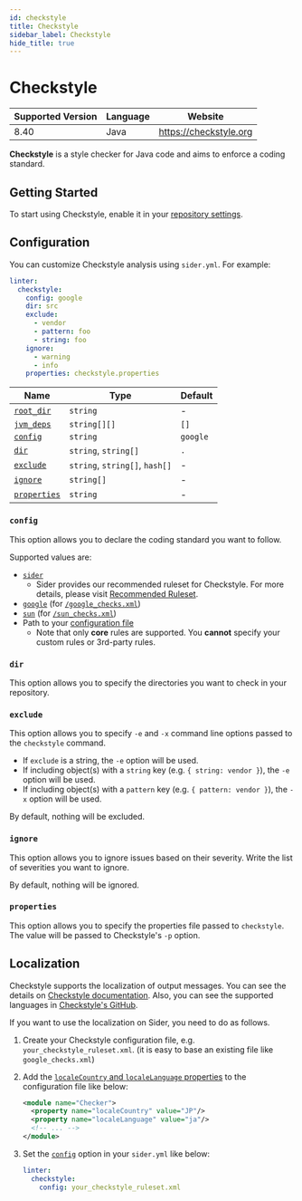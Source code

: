 ```yaml
---
id: checkstyle
title: Checkstyle
sidebar_label: Checkstyle
hide_title: true
---
```


# Checkstyle

| Supported Version | Language | Website                |
| ----------------- | -------- | ---------------------- |
| 8.40              | Java     | https://checkstyle.org |

**Checkstyle** is a style checker for Java code and aims to enforce a coding standard.

## Getting Started

To start using Checkstyle, enable it in your [repository settings](../../getting-started/repository-settings.md).

## Configuration

You can customize Checkstyle analysis using `sider.yml`. For example:

```yaml
linter:
  checkstyle:
    config: google
    dir: src
    exclude:
      - vendor
      - pattern: foo
      - string: foo
    ignore:
      - warning
      - info
    properties: checkstyle.properties
```

| Name                                                                                  | Type                           | Default  |
| ------------------------------------------------------------------------------------- | ------------------------------ | -------- |
| [`root_dir`](../../getting-started/custom-configuration.md#linteranalyzer_idroot_dir) | `string`                       | -        |
| [`jvm_deps`](../../getting-started/custom-configuration.md#linteranalyzer_idjvm_deps) | `string[][]`                   | `[]`     |
| [`config`](#config)                                                                   | `string`                       | `google` |
| [`dir`](#dir)                                                                         | `string`, `string[]`           | `.`      |
| [`exclude`](#exclude)                                                                 | `string`, `string[]`, `hash[]` | -        |
| [`ignore`](#ignore)                                                                   | `string[]`                     | -        |
| [`properties`](#properties)                                                           | `string`                       | -        |

### `config`

This option allows you to declare the coding standard you want to follow.

Supported values are:

- [`sider`](https://github.com/sider/runners/blob/HEAD/images/checkstyle/sider_recommended_checkstyle.xml)
  - Sider provides our recommended ruleset for Checkstyle. For more details, please visit [Recommended Ruleset](../../getting-started/recommended-rules.md).
- [`google`](https://checkstyle.org/google_style) (for [`/google_checks.xml`](https://github.com/checkstyle/checkstyle/blob/checkstyle-8.40/src/main/resources/google_checks.xml))
- [`sun`](https://checkstyle.org/sun_style) (for [`/sun_checks.xml`](https://github.com/checkstyle/checkstyle/blob/checkstyle-8.40/src/main/resources/sun_checks.xml))
- Path to your [configuration file](https://checkstyle.org/config)
  - Note that only **core** rules are supported. You **cannot** specify your custom rules or 3rd-party rules.

### `dir`

This option allows you to specify the directories you want to check in your repository.

### `exclude`

This option allows you to specify `-e` and `-x` command line options passed to the `checkstyle` command.

- If `exclude` is a string, the `-e` option will be used.
- If including object(s) with a `string` key (e.g. `{ string: vendor }`), the `-e` option will be used.
- If including object(s) with a `pattern` key (e.g. `{ pattern: vendor }`), the `-x` option will be used.

By default, nothing will be excluded.

### `ignore`

This option allows you to ignore issues based on their severity. Write the list of severities you want to ignore.

By default, nothing will be ignored.

### `properties`

This option allows you to specify the properties file passed to `checkstyle`. The value will be passed to Checkstyle's `-p` option.

## Localization

Checkstyle supports the localization of output messages. You can see the details on [Checkstyle documentation](https://checkstyle.org/config_system_properties.html#Localisation_Support). Also, you can see the supported languages in [Checkstyle's GitHub](https://github.com/checkstyle/checkstyle/tree/432bafd49ed9d801f44a04ad710cc9372538e588/src/main/resources/com/puppycrawl/tools/checkstyle/checks/sizes).

If you want to use the localization on Sider, you need to do as follows.

1. Create your Checkstyle configuration file, e.g. `your_checkstyle_ruleset.xml`. (it is easy to base an existing file like `google_checks.xml`)
2. Add the [`localeCountry` and `localeLanguage` properties](https://checkstyle.sourceforge.io/config.html#Checker_Properties) to the configuration file like below:

   ```xml
   <module name="Checker">
     <property name="localeCountry" value="JP"/>
     <property name="localeLanguage" value="ja"/>
     <!-- ... -->
   </module>
   ```

3. Set the [`config`](#config) option in your `sider.yml` like below:

   ```yml
   linter:
     checkstyle:
       config: your_checkstyle_ruleset.xml
   ```
